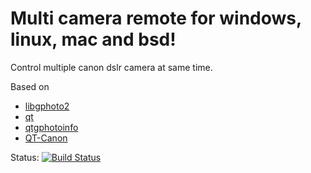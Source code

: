 Multi camera remote for windows, linux, mac and bsd!
===================

Control multiple canon dslr camera at same time.

Based on 
- [libgphoto2](http://gphoto.org)
- [qt](http://qt-project.org)
- [qtgphotoinfo](https://code.google.com/p/qtgphotoinfo)
- [QT-Canon](https://github.com/rtadlock/QT-Canon)
 

Status: [![Build Status](https://travis-ci.org/fape/multi-camera-remote.png?branch=master)](https://travis-ci.org/fape/multi-camera-remote)
